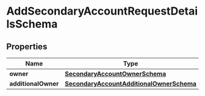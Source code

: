 

# AddSecondaryAccountRequestDetailsSchema


## Properties

Name | Type | Description | Notes
------------ | ------------- | ------------- | -------------
**owner** | [**SecondaryAccountOwnerSchema**](SecondaryAccountOwnerSchema.md) |  |  [optional]
**additionalOwner** | [**SecondaryAccountAdditionalOwnerSchema**](SecondaryAccountAdditionalOwnerSchema.md) |  |  [optional]




